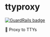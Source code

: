 # ttyproxy

[![GuardRails badge](https://badges.production.guardrails.io/moul/ttyproxy.svg)](https://www.guardrails.io)

:wrench: Proxy to TTYs
